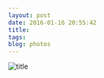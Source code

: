 ```yaml
---
layout: post
date: 2016-01-16 20:55:42
title: 
tags:
blog: photos
---
```


![title](/assets/photoblog/friends-disco.jpg)